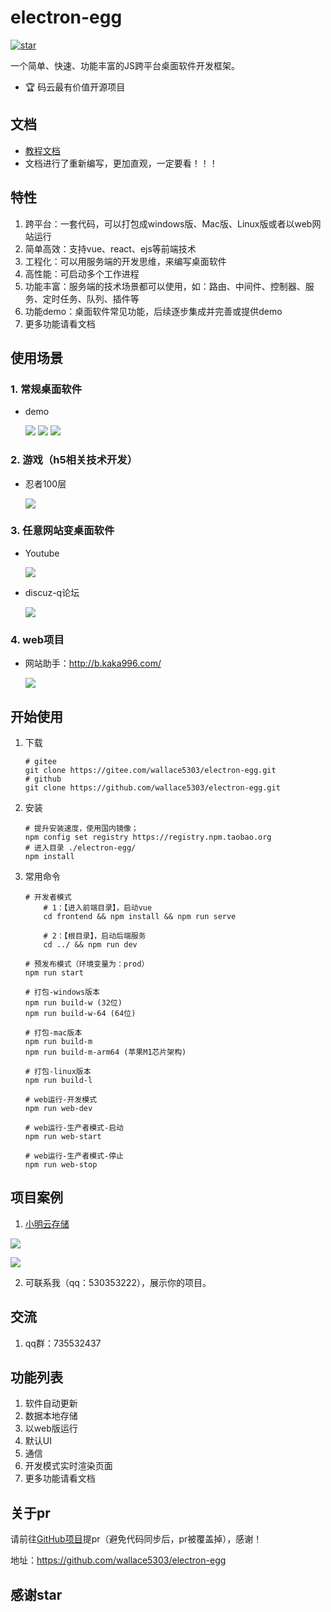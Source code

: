 # electron-egg 
[![star](https://gitee.com/wallace5303/electron-egg/badge/star.svg?theme=gvp)](https://gitee.com/wallace5303/electron-egg/stargazers)

一个简单、快速、功能丰富的JS跨平台桌面软件开发框架。

- 🏆 码云最有价值开源项目


## 文档
- [教程文档](https://www.yuque.com/u34495/mivcfg/xnhmms)
- 文档进行了重新编写，更加直观，一定要看！！！

## 特性
1. 跨平台：一套代码，可以打包成windows版、Mac版、Linux版或者以web网站运行
2. 简单高效：支持vue、react、ejs等前端技术
3. 工程化：可以用服务端的开发思维，来编写桌面软件
4. 高性能：可启动多个工作进程
5. 功能丰富：服务端的技术场景都可以使用，如：路由、中间件、控制器、服务、定时任务、队列、插件等
6. 功能demo：桌面软件常见功能，后续逐步集成并完善或提供demo
7. 更多功能请看文档

## 使用场景

### 1. 常规桌面软件
- demo

    ![](https://kaka996.coding.net/p/resource/d/tx-resource/git/raw/master/img/electron-egg/home.png)
    ![](https://kaka996.coding.net/p/resource/d/tx-resource/git/raw/master/img/electron-egg/socket.png)
    ![](https://kaka996.coding.net/p/resource/d/tx-resource/git/raw/master/img/electron-egg/xm-pic-config.png)

### 2. 游戏（h5相关技术开发）
- 忍者100层

    ![](https://kaka996.coding.net/p/resource/d/tx-resource/git/raw/master/img/electron-egg/ee_game_1.png)

### 3. 任意网站变桌面软件
- Youtube

    ![](https://kaka996.coding.net/p/resource/d/tx-resource/git/raw/master/img/electron-egg/youtub.png)
- discuz-q论坛

    ![](https://kaka996.coding.net/p/resource/d/tx-resource/git/raw/master/img/electron-egg/dq-feed.png)

### 4. web项目
- 网站助手：http://b.kaka996.com/

    ![](https://kaka996.coding.net/p/resource/d/tx-resource/git/raw/master/img/electron-egg/web-helper.png)


## 开始使用

1. 下载
    ```
    # gitee
    git clone https://gitee.com/wallace5303/electron-egg.git
    # github
    git clone https://github.com/wallace5303/electron-egg.git
    ```

2. 安装
    ```
    # 提升安装速度，使用国内镜像；
    npm config set registry https://registry.npm.taobao.org
    # 进入目录 ./electron-egg/
    npm install
    ```
    
3. 常用命令
    ```
    # 开发者模式
        # 1：【进入前端目录】，启动vue
        cd frontend && npm install && npm run serve
        
        # 2：【根目录】，启动后端服务
        cd ../ && npm run dev

    # 预发布模式（环境变量为：prod）
    npm run start

    # 打包-windows版本
    npm run build-w (32位)
    npm run build-w-64 (64位)

    # 打包-mac版本
    npm run build-m
    npm run build-m-arm64 (苹果M1芯片架构)

    # 打包-linux版本
    npm run build-l

    # web运行-开发模式
    npm run web-dev

    # web运行-生产者模式-启动
    npm run web-start

    # web运行-生产者模式-停止
    npm run web-stop
    ```

## 项目案例

1. [小明云存储](https://gitee.com/wallace5303/xm-pic)

![](https://kaka996.coding.net/p/resource/d/tx-resource/git/raw/master/img/electron-egg/xm-pic-config.png)

![](https://kaka996.coding.net/p/resource/d/tx-resource/git/raw/master/img/electron-egg/xm-pic-detail.png)

2. 可联系我（qq：530353222），展示你的项目。

## 交流
1. qq群：735532437

## 功能列表
1. 软件自动更新
2. 数据本地存储
3. 以web版运行
4. 默认UI
5. 通信
6. 开发模式实时渲染页面
7. 更多功能请看文档

## 关于pr
请前往[GitHub项目](https://github.com/wallace5303/electron-egg)提pr（避免代码同步后，pr被覆盖掉），感谢！

地址：https://github.com/wallace5303/electron-egg

## 感谢star



